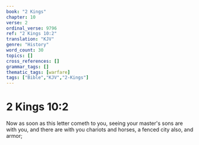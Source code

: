 ```yaml
---
book: "2 Kings"
chapter: 10
verse: 2
ordinal_verse: 9796
ref: "2 Kings 10:2"
translation: "KJV"
genre: "History"
word_count: 30
topics: []
cross_references: []
grammar_tags: []
thematic_tags: [warfare]
tags: ["Bible","KJV","2-Kings"]
---
```


# 2 Kings 10:2

Now as soon as this letter cometh to you, seeing your master's sons are with you, and there are with you chariots and horses, a fenced city also, and armor;
